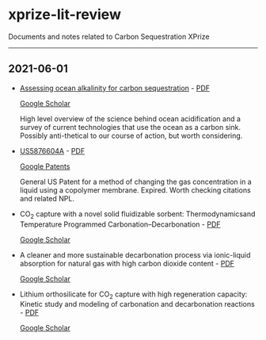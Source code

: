 # xprize-lit-review

Documents and notes related to Carbon Sequestration XPrize

---

## 2021-06-01

- [Assessing ocean alkalinity for carbon sequestration](https://agupubs.onlinelibrary.wiley.com/doi/pdf/10.1002/2016RG000533) - [PDF](pdfs\2016RG000533.pdf)

    [Google Scholar](https://patents.google.com/scholar/999472031246589426)

    High level overview of the science behind ocean acidification and a survey of current technologies that use the
    ocean as a carbon sink. Possibly anti-thetical to our course of action, but worth considering.

- [US5876604A](https://patentimages.storage.googleapis.com/c6/c3/f1/1c5ab8a11613e2/US5876604.pdf) - [PDF](pdfs\US5876604.pdf)

    [Google Patents](https://patents.google.com/patent/US5876604A/en?q=degasification&scholar&oq=degasification)

    General US Patent for a method of changing the gas concentration in a liquid using a copolymer membrane. Expired. 
    Worth checking citations and related NPL.

- CO<sub>2</sub> capture with a novel solid fluidizable sorbent: Thermodynamicsand Temperature Programmed Carbonation–Decarbonation - [PDF](pdfs\chowdhury2013.pdf)

    [Google Scholar](https://patents.google.com/scholar/17927245888848088129?q=decarbonation&scholar&oq=decarbonation&page=2)

- A cleaner and more sustainable decarbonation process via ionic-liquid absorption for natural gas with high carbon dioxide content - [PDF](pdfs\barbosa2019.pdf)

    [Google Scholar](https://patents.google.com/scholar/8452973535003390042?scholar)

- Lithium orthosilicate for CO<sub>2</sub> capture with high regeneration capacity: Kinetic study and modeling of carbonation and decarbonation reactions - [PDF](pdfs\amorim2016.pdf)

    [Google Scholar](https://patents.google.com/scholar/1912447494705217866?scholar)